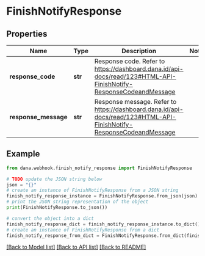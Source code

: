# FinishNotifyResponse


## Properties

Name | Type | Description | Notes
------------ | ------------- | ------------- | -------------
**response_code** | **str** | Response code. Refer to https://dashboard.dana.id/api-docs/read/123#HTML-API-FinishNotify-ResponseCodeandMessage | 
**response_message** | **str** | Response message. Refer to https://dashboard.dana.id/api-docs/read/123#HTML-API-FinishNotify-ResponseCodeandMessage | 

## Example

```python
from dana.webhook.finish_notify_response import FinishNotifyResponse

# TODO update the JSON string below
json = "{}"
# create an instance of FinishNotifyResponse from a JSON string
finish_notify_response_instance = FinishNotifyResponse.from_json(json)
# print the JSON string representation of the object
print(FinishNotifyResponse.to_json())

# convert the object into a dict
finish_notify_response_dict = finish_notify_response_instance.to_dict()
# create an instance of FinishNotifyResponse from a dict
finish_notify_response_from_dict = FinishNotifyResponse.from_dict(finish_notify_response_dict)
```
[[Back to Model list]](../README.md#documentation-for-models) [[Back to API list]](../README.md#documentation-for-api-endpoints) [[Back to README]](../README.md)


